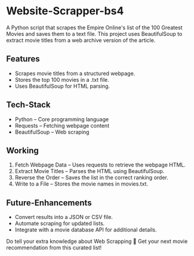 # Website-Scrapper-bs4
A Python script that scrapes the Empire Online's list of the 100 Greatest Movies and saves them to a text file. This project uses BeautifulSoup to extract movie titles from a web archive version of the article.

## Features
- Scrapes movie titles from a structured webpage.
- Stores the top 100 movies in a .txt file.
- Uses BeautifulSoup for HTML parsing.

## Tech-Stack
- Python – Core programming language
- Requests – Fetching webpage content
- BeautifulSoup – Web scraping

## Working
1. Fetch Webpage Data – Uses requests to retrieve the webpage HTML.
2. Extract Movie Titles – Parses the HTML using BeautifulSoup.
3. Reverse the Order – Saves the list in the correct ranking order.
4. Write to a File – Stores the movie names in movies.txt.

## Future-Enhancements
- Convert results into a JSON or CSV file.
- Automate scraping for updated lists.
- Integrate with a movie database API for additional details.

Do tell your extra knowledge about Web Scrapping 🎥 Get your next movie recommendation from this curated list! 
